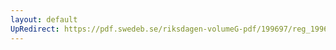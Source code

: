 ```yaml
---
layout: default
UpRedirect: https://pdf.swedeb.se/riksdagen-volumeG-pdf/199697/reg_199697/reg_199697_0002.pdf
---
```

